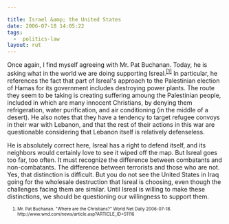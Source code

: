 ```yaml
---

title: Israel &amp; the United States
date: 2006-07-18 14:05:22
tags:
  -  politics-law
layout: rut
---
```


Once again, I find myself agreeing with Mr. Pat Buchanan.   Today, he is asking what in the world we are doing supporting Isreal.<sup><a title="WorldNetDaily: Where are the Christians?" href="http://www.wnd.com/news/article.asp?ARTICLE_ID=51116">[1]</a></sup>  In particular, he references the fact that part of Isreal's approach to the Palestinian election of Hamas for its government includes destroying power plants.   The route they seem to be taking is creating suffering amoung the Palestinian people, included in which are many innocent Christians, by denying them refrigeration, water purification, and air conditioning (in the middle of a desert).   He also notes that they have a tendency to target refugee convoys in their war with Lebanon, and that the rest of their actions in this war are questionable considering that Lebanon itself is relatively defenseless.

He is absolutely correct here, Isreal has a right to defend itself, and its neighbors would certainly love to see it wiped off the map.  But Isreal goes too far, too often.  It must recognize the difference between combatants and non-combatants.  The difference between terrorists and those who are not.  Yes, that distinction is difficult.  But you do not see the United States in Iraq going for the wholesale destruction that Isreal is choosing, even though the challenges facing them are similar.  Until Isreal is willing to make these distinctions, we should be questioning our willingness to support them.
<ol><font size="-2">
	<li><font size="-2">Mr. Pat Buchanan.  "Where are the Christians?" World Net Daily 2006-07-18.  http://www.wnd.com/news/article.asp?ARTICLE_ID=51116 </font></li>
</font></ol>

